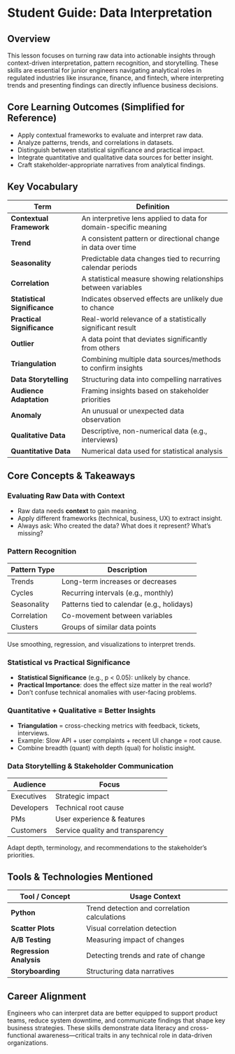 # Student Guide: Data Interpretation

## Overview

This lesson focuses on turning raw data into actionable insights through context-driven interpretation, pattern recognition, and storytelling. These skills are essential for junior engineers navigating analytical roles in regulated industries like insurance, finance, and fintech, where interpreting trends and presenting findings can directly influence business decisions.

## Core Learning Outcomes (Simplified for Reference)

- Apply contextual frameworks to evaluate and interpret raw data.
- Analyze patterns, trends, and correlations in datasets.
- Distinguish between statistical significance and practical impact.
- Integrate quantitative and qualitative data sources for better insight.
- Craft stakeholder-appropriate narratives from analytical findings.

## Key Vocabulary

| Term                         | Definition                                                   |
| ---------------------------- | ------------------------------------------------------------ |
| **Contextual Framework**     | An interpretive lens applied to data for domain-specific meaning |
| **Trend**                    | A consistent pattern or directional change in data over time |
| **Seasonality**              | Predictable data changes tied to recurring calendar periods  |
| **Correlation**              | A statistical measure showing relationships between variables |
| **Statistical Significance** | Indicates observed effects are unlikely due to chance        |
| **Practical Significance**   | Real-world relevance of a statistically significant result   |
| **Outlier**                  | A data point that deviates significantly from others         |
| **Triangulation**            | Combining multiple data sources/methods to confirm insights  |
| **Data Storytelling**        | Structuring data into compelling narratives                  |
| **Audience Adaptation**      | Framing insights based on stakeholder priorities             |
| **Anomaly**                  | An unusual or unexpected data observation                    |
| **Qualitative Data**         | Descriptive, non-numerical data (e.g., interviews)           |
| **Quantitative Data**        | Numerical data used for statistical analysis                 |

## Core Concepts & Takeaways

### Evaluating Raw Data with Context

- Raw data needs **context** to gain meaning.
- Apply different frameworks (technical, business, UX) to extract insight.
- Always ask: Who created the data? What does it represent? What’s missing?

### Pattern Recognition

| Pattern Type | Description                                |
| ------------ | ------------------------------------------ |
| Trends       | Long-term increases or decreases           |
| Cycles       | Recurring intervals (e.g., monthly)        |
| Seasonality  | Patterns tied to calendar (e.g., holidays) |
| Correlation  | Co-movement between variables              |
| Clusters     | Groups of similar data points              |

Use smoothing, regression, and visualizations to interpret trends.

### Statistical vs Practical Significance

- **Statistical Significance** (e.g., p < 0.05): unlikely by chance.
- **Practical Importance**: does the effect size matter in the real world?
- Don’t confuse technical anomalies with user-facing problems.

### Quantitative + Qualitative = Better Insights

- **Triangulation** = cross-checking metrics with feedback, tickets, interviews.
- Example: Slow API + user complaints + recent UI change = root cause.
- Combine breadth (quant) with depth (qual) for holistic insight.

### Data Storytelling & Stakeholder Communication

| Audience   | Focus                            |
| ---------- | -------------------------------- |
| Executives | Strategic impact                 |
| Developers | Technical root cause             |
| PMs        | User experience & features       |
| Customers  | Service quality and transparency |

Adapt depth, terminology, and recommendations to the stakeholder’s priorities.

## Tools & Technologies Mentioned

| Tool / Concept          | Usage Context                                |
| ----------------------- | -------------------------------------------- |
| **Python**              | Trend detection and correlation calculations |
| **Scatter Plots**       | Visual correlation detection                 |
| **A/B Testing**         | Measuring impact of changes                  |
| **Regression Analysis** | Detecting trends and rate of change          |
| **Storyboarding**       | Structuring data narratives                  |

## Career Alignment

Engineers who can interpret data are better equipped to support product teams, reduce system downtime, and communicate findings that shape key business strategies. These skills demonstrate data literacy and cross-functional awareness—critical traits in any technical role in data-driven organizations.